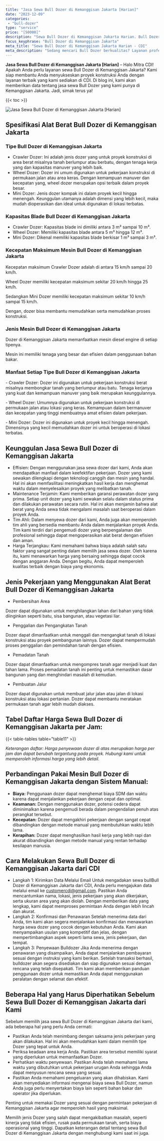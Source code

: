 ```yaml
---
title: "Jasa Sewa Bull Dozer di Kemanggisan Jakarta [Harian]"
date: "2023-12-09"
categories:
 - "bull-dozer"
type: "service"
price: "[50000]"
description: "Sewa Bull Dozer di Kemanggisan Jakarta Harian. Bull Dozer ini menjadi solusi utama dalam proyek pembangunan sebagai alat berat handal dan andal. Segera konsultasikan kebutuhan Anda."
focus_keyphrase: "Bull Dozer di Kemanggisan Jakarta"
meta_title: "Sewa Bull Dozer di Kemanggisan Jakarta Harian - CDI"
meta_description: "Sedang mencari Bull Dozer berkualitas? Layanan profesional kami siap melayani dengan penawaran terbaik. Segera hubungi kami."
---
```


**Jasa Sewa Bull Dozer di Kemanggisan Jakarta [Harian]** – Halo Mitra CDI! Apakah Anda perlu layanan sewa Bull Dozer di Kemanggisan Jakarta? Kami siap membantu Anda menyukseskan proyek konstruksi Anda dengan layanan terbaik yang kami sediakan di CDI. Di blog ini, kami akan memberikan data tentang jasa sewa Bull Dozer yang kami punya di Kemanggisan Jakarta. Jadi, simak terus ya!

{{< toc >}}

![Jasa Sewa Bull Dozer di Kemanggisan Jakarta [Harian]](/images/bull-dozer/bull-dozer-17.jpg)

## Spesifikasi Alat Berat Bull Dozer di Kemanggisan Jakarta

### Tipe Bull Dozer di Kemanggisan Jakarta

*   Crawler Dozer: Ini adalah jenis dozer yang untuk proyek konstruksi di area berat misalnya tanah berlumpur atau berbatu, dengan tenaga kerja yang dan kapasitas manuver yang lebih baik.
*   Wheel Dozer: Dozer ini umum digunakan untuk pekerjaan konstruksi di permukaan jalan atau area keras. Dengan kemampuan manuver dan kecepatan yang, wheel dozer merupakan opsi terbaik dalam proyek besar.
*   Mini Dozer: Jenis dozer kompak ini dalam proyek kecil hingga menengah. Keunggulan utamanya adalah dimensi yang lebih kecil, maka mudah dioperasikan dan ideal untuk digunakan di lokasi terbatas.

### Kapasitas Blade Bull Dozer di Kemanggisan Jakarta

*   Crawler Dozer: Kapasitas blade ini dimiliki antara 3 m³ sampai 10 m³.
*   Wheel Dozer: Memiliki kapasitas blade antara 5 m³ hingga 12 m³.
*   Mini Dozer: Dikenal memiliki kapasitas blade berkisar 1 m³ sampai 3 m³.

### Kecepatan Maksimum Mesin Bull Dozer di Kemanggisan Jakarta

Kecepatan maksimum Crawler Dozer adalah di antara 15 km/h sampai 20 km/h.

Wheel Dozer memiliki kecepatan maksimum sekitar 20 km/h hingga 25 km/h.

Sedangkan Mini Dozer memiliki kecepatan maksimum sekitar 10 km/h sampai 15 km/h.

Dengan, dozer bisa membantu memudahkan serta memudahkan proses konstruksi.

### Jenis Mesin Bull Dozer di Kemanggisan Jakarta

Dozer di Kemanggisan Jakarta memanfaatkan mesin diesel engine di setiap tipenya.

Mesin ini memiliki tenaga yang besar dan efisien dalam penggunaan bahan bakar.

### Manfaat Setiap Tipe Bull Dozer di Kemanggisan Jakarta

\- Crawler Dozer: Dozer ini digunakan untuk pekerjaan konstruksi berat misalnya membongkar tanah yang berlumpur atau batu. Tenaga kerjanya yang kuat dan kemampuan manuver yang baik merupakan keunggulannya.

\- Wheel Dozer: Umumnya digunakan untuk pekerjaan konstruksi di permukaan jalan atau lokasi yang keras. Kemampuan dalam bermanuver dan kecepatan yang tinggi membuatnya amat efisien dalam pekerjaan.

\- Mini Dozer: Dozer ini digunakan untuk proyek kecil hingga menengah. Dimensinya yang kecil memudahkan dozer ini untuk beroperasi di lokasi terbatas.

## Keunggulan Jasa Sewa Bull Dozer di Kemanggisan Jakarta

*   Effisien: Dengan menggunakan jasa sewa dozer dari kami, Anda akan mendapatkan manfaat dalam keefektifan pekerjaan. Dozer yang kami sewakan dilengkapi dengan teknologi canggih dan mesin yang handal. Hal ini akan memfasilitasi meningkatkan hasil kerja dan menghemat waktu dalam menyelesaikan proyek yang melibatkan tanah.
*   Maintenance Terjamin: Kami memberikan garansi perawatan dozer yang prima. Setiap unit dozer yang kami sewakan selalu dalam status prima dan dilakukan perawatan secara rutin. Hal ini akan menjamin bahwa alat berat yang Anda sewa tidak mengalami masalah saat beroperasi dalam proyek Anda.
*   Tim Ahli: Dalam menyewa dozer dari kami, Anda juga akan memperoleh tim ahli yang bersedia membantu Anda dalam menjalankan proyek Anda. Tim kami terdiri dari pengemudi dozer yang berpengalaman dan profesional sehingga dapat mengoperasikan alat berat dengan efisien dan aman.
*   Harga Terjangkau: Kami memahami bahwa biaya adalah salah satu faktor yang sangat penting dalam memilih jasa sewa dozer. Oleh karena itu, kami menawarkan harga yang bersaing sehingga dapat cocok dengan anggaran Anda. Dengan begitu, Anda dapat memperoleh kualitas terbaik dengan biaya yang ekonomis.

## Jenis Pekerjaan yang Menggunakan Alat Berat Bull Dozer di Kemanggisan Jakarta

*   Pembersihan Area

Dozer dapat digunakan untuk menghilangkan lahan dari bahan yang tidak diinginkan seperti batu, sisa bangunan, atau vegetasi liar.
*   Penggalian dan Pengangkatan Tanah

Dozer dapat dimanfaatkan untuk menggali dan mengangkat tanah di lokasi konstruksi atau proyek pembangunan lainnya. Dozer dapat mempermudah proses penggalian dan pemindahan tanah dengan efisien.
*   Pemadatan Tanah

Dozer dapat dimanfaatkan untuk mengompres tanah agar menjadi kuat dan tahan lama. Proses pemadatan tanah ini penting untuk memastikan dasar bangunan yang dan menghindari masalah di kemudian.
*   Pembuatan Jalur

Dozer dapat digunakan untuk membuat jalur jalan atau jalan di lokasi konstruksi atau lokasi pertanian. Dozer dapat membantu meratakan permukaan tanah agar lebih mudah diakses.

## Tabel Daftar Harga Sewa Bull Dozer di Kemanggisan Jakarta per Jam:

{{< table-tables table="table11" >}}

_Keterangan daftar: Harga penyewaan dozer di atas merupakan harga per jam dan dapat berubah tergantung pada proyek. Hubungi kami untuk memperoleh informasi harga yang lebih detail._

## Perbandingan Pakai Mesin Bull Dozer di Kemanggisan Jakarta dengan Sistem Manual:

*   **Biaya:** Penggunaan dozer dapat menghemat biaya SDM dan waktu karena dapat menjalankan pekerjaan dengan cepat dan optimal.
*   **Keamanan:** Dengan menggunakan dozer, potensi cedera dapat diminimalkan karena pengemudi berada dalam pengendalian penuh atas perangkat tersebut.
*   **Kecepatan:** Dozer dapat mengakhiri pekerjaan dengan sangat cepat dibandingkan dengan metode manual yang membutuhkan waktu lebih lama.
*   **Kerapihan:** Dozer dapat menghasilkan hasil kerja yang lebih rapi dan akurat dibandingkan dengan metode manual yang rentan terhadap kesilapan manusia.

## Cara Melakukan Sewa Bull Dozer di Kemanggisan Jakarta dari CDI

*   Langkah 1: Kirimkan Data Melalui Email
Untuk mengadakan sewa bullBull Dozer di Kemanggisan Jakarta dari CDI, Anda perlu mengajukan data melalui email ke customercdi@gmail.com. Pastikan Anda mencantumkan nama, lokasi, jenis pekerjaan yang akan dikerjakan, serta ukuran area yang akan diolah. Dengan memberikan data yang lengkap, kami dapat memproses permintaan Anda dengan lebih lincah dan akurat.
*   Langkah 2: Konfirmasi dan Penawaran
Setelah menerima data dari Anda, tim kami akan segera menjalankan konfirmasi dan menawarkan harga sewa dozer yang cocok dengan kebutuhan Anda. Kami akan menyampaikan usulan yang kompetitif dan jelas, dengan mempertimbangkan aspek seperti lama sewa, jenis pekerjaan, dan tempat.
*   Langkah 3: Penyewaan Bulldozer
Jika Anda menerima dengan penawaran yang disampaikan, Anda dapat menjalankan pembayaran sesuai dengan instruksi yang kami berikan. Setelah transaksi berhasil, bulldozer akan segera disediakan dan siap digunakan sesuai dengan rencana yang telah disepakati. Tim kami akan memberikan panduan penggunaan dozer untuk memastikan Anda dapat menggunakan peralatan dengan selamat dan efektif.

## Beberapa Hal yang Harus Diperhatikan Sebelum Sewa Bull Dozer di Kemanggisan Jakarta dari Kami

Sebelum memilih jasa sewa Bull Dozer di Kemanggisan Jakarta dari kami, ada beberapa hal yang perlu Anda cermati:

*   Pastikan Anda telah menimbang dengan saksama jenis pekerjaan yang akan dilakukan. Hal ini akan memudahkan kami dalam memilih tipe Dozer yang tepat untuk Anda.
*   Periksa keadaan area kerja Anda. Pastikan area tersebut memiliki syarat yang diperlukan untuk memanfaatkan Dozer.
*   Perhatikan waktu penyewaan. Pastikan Anda telah memahami lama waktu yang dibutuhkan untuk pekerjaan urugan Anda sehingga Anda dapat menyusun rencana sewa yang sesuai.
*   Pastikan Anda memahami pengeluaran yang akan dihabiskan. Kami akan menyediakan informasi mengenai biaya sewa Bull Dozer, namun Anda juga perlu menyertakan biaya lain seperti bahan bakar dan operator jika diperlukan.

Penting untuk memakai Dozer yang sesuai dengan permintaan pekerjaan di Kemanggisan Jakarta agar memperoleh hasil yang maksimal.

Memilih jenis Dozer yang salah dapat mengakibatkan masalah, seperti kinerja yang tidak efisien, rusak pada permukaan tanah, serta biaya operasional yang tinggi. Dapatkan keterangan detail tentang sewa Bull Dozer di Kemanggisan Jakarta dengan menghubungi kami saat ini juga.
